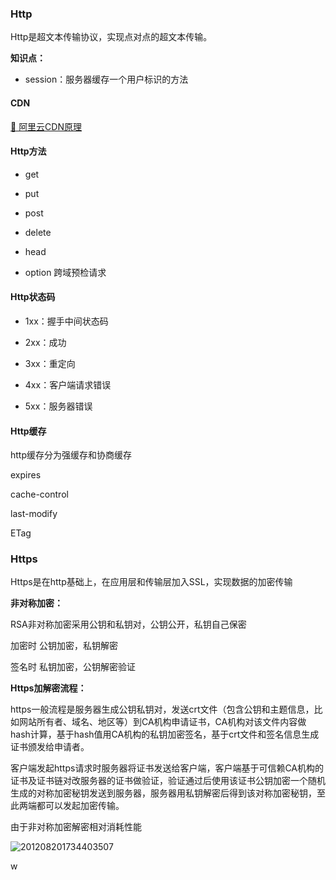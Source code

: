 ### Http

Http是超文本传输协议，实现点对点的超文本传输。

__知识点：__

* session：服务器缓存一个用户标识的方法

#### CDN

[🔗 阿里云CDN原理](https://developer.aliyun.com/article/749176)



#### Http方法

* get

* put

* post

* delete

* head

* option   跨域预检请求

#### Http状态码

* 1xx：握手中间状态码

* 2xx：成功

* 3xx：重定向

* 4xx：客户端请求错误

* 5xx：服务器错误

#### Http缓存

http缓存分为强缓存和协商缓存

expires

cache-control

last-modify

ETag



### Https

Https是在http基础上，在应用层和传输层加入SSL，实现数据的加密传输

__非对称加密：__

RSA非对称加密采用公钥和私钥对，公钥公开，私钥自己保密

加密时 公钥加密，私钥解密

签名时 私钥加密，公钥解密验证

__Https加解密流程：__

https一般流程是服务器生成公钥私钥对，发送crt文件（包含公钥和主题信息，比如网站所有者、域名、地区等）到CA机构申请证书，CA机构对该文件内容做hash计算，基于hash值用CA机构的私钥加密签名，基于crt文件和签名信息生成证书颁发给申请者。

客户端发起https请求时服务器将证书发送给客户端，客户端基于可信赖CA机构的证书及证书链对改服务器的证书做验证，验证通过后使用该证书公钥加密一个随机生成的对称加密秘钥发送到服务器，服务器用私钥解密后得到该对称加密秘钥，至此两端都可以发起加密传输。

由于非对称加密解密相对消耗性能

![201208201734403507](../../Desktop/201208201734403507.png)

w